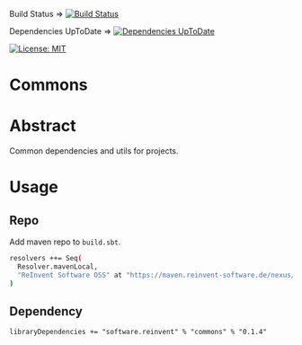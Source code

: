 Build Status ⇒ [![Build Status](https://ci.reinvent-software.de/buildStatus/icon?job=Commons-Build)](https://ci.reinvent-software.de/job/Commons-Build)

Dependencies UpToDate ⇒ [![Dependencies UpToDate](https://ci.reinvent-software.de/buildStatus/icon?job=Commons-DependencyCheck)](https://ci.reinvent-software.de/job/Commons-DependencyCheck)

[![License: MIT](https://img.shields.io/badge/License-MIT-yellow.svg)](https://opensource.org/licenses/MIT)

Commons
==========

# Abstract
Common dependencies and utils for projects.

# Usage

## Repo
Add maven repo to `build.sbt`.
```bash
resolvers ++= Seq(
  Resolver.mavenLocal,
  "ReInvent Software OSS" at "https://maven.reinvent-software.de/nexus/content/groups/public"
)
```

## Dependency
`libraryDependencies += "software.reinvent" % "commons" % "0.1.4"`

